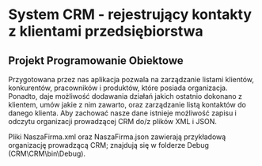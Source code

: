 # System CRM - rejestrujący kontakty z klientami przedsiębiorstwa
## Projekt Programowanie Obiektowe
Przygotowana przez nas aplikacja pozwala na zarządzanie listami klientów, konkurentów, pracowników i produktów, które posiada organizacja. 
Ponadto, daje możliwość dodawania działań jakich ostatnio dokonano z klientem, umów jakie z nim zawarto, oraz zarządzanie listą kontaktów do danego klienta. 
Aby zachować nasze dane istnieje możliwość zapisu i odczytu organizacji prowadzącej CRM do/z plików XML i JSON.

Pliki NaszaFirma.xml oraz NaszaFirma.json zawierają przykładową organizację prowadzącą CRM; znajdują się w folderze Debug (CRM\CRM\bin\Debug).
